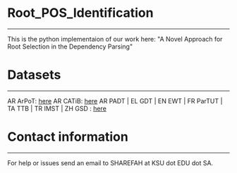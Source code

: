 # Root_POS_Identification
---
This is the python implementaion of our work here:
"A Novel Approach for Root Selection in the Dependency Parsing"

# Datasets
---
AR ArPoT: [here](https://github.com/Sharefah-Alghamdi/ArPoT)
AR CATiB: [here](https://camel-guidelines.readthedocs.io/en/latest/syntax/)
AR PADT | EL GDT | EN EWT | FR ParTUT | TA TTB | TR IMST | ZH GSD : [here](https://universaldependencies.org/)

# Contact information
---
For help or issues send an email to SHAREFAH at KSU dot EDU dot SA.

